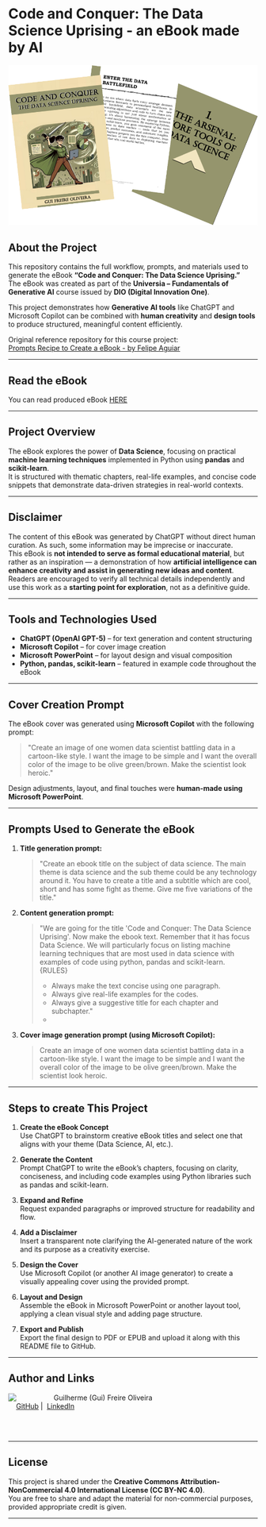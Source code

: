 # **Code and Conquer: The Data Science Uprising - an eBook made by AI**

![Ebook Cover](assets/github_cover.png)

## **About the Project**

This repository contains the full workflow, prompts, and materials used to generate the eBook **“Code and Conquer: The Data Science Uprising.”**  
The eBook was created as part of the **Universia – Fundamentals of Generative AI** course issued by **DIO (Digital Innovation One)**.  

This project demonstrates how **Generative AI tools** like ChatGPT and Microsoft Copilot can be combined with **human creativity** and **design tools** to produce structured, meaningful content efficiently.  

Original reference repository for this course project:  
[Prompts Recipe to Create a eBook - by Felipe Aguiar](https://github.com/felipeAguiarCode/prompts-recipe-to-create-a-ebook/)

---

## **Read the eBook**

You can read produced eBook [HERE](output/ebook-datascience.pdf)

---
## **Project Overview**

The eBook explores the power of **Data Science**, focusing on practical **machine learning techniques** implemented in Python using **pandas** and **scikit-learn**.  
It is structured with thematic chapters, real-life examples, and concise code snippets that demonstrate data-driven strategies in real-world contexts.  

---

## **Disclaimer**

The content of this eBook was generated by ChatGPT without direct human curation. As such, some information may be imprecise or inaccurate.  
This eBook is **not intended to serve as formal educational material**, but rather as an inspiration — a demonstration of how **artificial intelligence can enhance creativity and assist in generating new ideas and content**.  
Readers are encouraged to verify all technical details independently and use this work as a **starting point for exploration**, not as a definitive guide.

---

## **Tools and Technologies Used**

- **ChatGPT (OpenAI GPT-5)** – for text generation and content structuring  
- **Microsoft Copilot** – for cover image creation  
- **Microsoft PowerPoint** – for layout design and visual composition  
- **Python, pandas, scikit-learn** – featured in example code throughout the eBook  

---

## **Cover Creation Prompt**

The eBook cover was generated using **Microsoft Copilot** with the following prompt:  

> "Create an image of one women data scientist battling data in a cartoon-like style. I want the image to be simple and I want the overall color of the image to be olive green/brown. Make the scientist look heroic."

Design adjustments, layout, and final touches were **human-made using Microsoft PowerPoint**.

---

## **Prompts Used to Generate the eBook**

1. **Title generation prompt:**  
   > "Create an ebook title on the subject of data science. The main theme is data science and the sub theme could be any technology around it. You have to create a title and a subtitle which are cool, short and has some fight as theme. Give me five variations of the title."

2. **Content generation prompt:**  
   > "We are going for the title 'Code and Conquer: The Data Science Uprising'. Now make the ebook text. Remember that it has focus Data Science. We will particularly focus on listing machine learning techniques that are most used in data science with examples of code using python, pandas and scikit-learn.  
   > {RULES}  
   > - Always make the text concise using one paragraph.
   > - Always give real-life examples for the codes.
   > - Always give a suggestive title for each chapter and subchapter."
   > - 
3. **Cover image generation prompt (using Microsoft Copilot):**
   > Create an image of one women data scientist battling data in a cartoon-like style. I want the image to be simple and I want the overall color of the image to be olive green/brown. Make the scientist look heroic.
---

## **Steps to create This Project**

1. **Create the eBook Concept**  
   Use ChatGPT to brainstorm creative eBook titles and select one that aligns with your theme (Data Science, AI, etc.).  

2. **Generate the Content**  
   Prompt ChatGPT to write the eBook’s chapters, focusing on clarity, conciseness, and including code examples using Python libraries such as pandas and scikit-learn.  

3. **Expand and Refine**  
   Request expanded paragraphs or improved structure for readability and flow.  

4. **Add a Disclaimer**  
   Insert a transparent note clarifying the AI-generated nature of the work and its purpose as a creativity exercise.  

5. **Design the Cover**  
   Use Microsoft Copilot (or another AI image generator) to create a visually appealing cover using the provided prompt.  

6. **Layout and Design**  
   Assemble the eBook in Microsoft PowerPoint or another layout tool, applying a clean visual style and adding page structure.  

7. **Export and Publish**  
   Export the final design to PDF or EPUB and upload it along with this README file to GitHub.  

---

## **Author and Links**

<p>
    <img 
      align=left 
      margin=10 
      width=80 
      src="https://avatars.githubusercontent.com/u/145709364?v=4"
    />
    <p>&nbsp&nbsp&nbspGuilherme (Gui) Freire Oliveira<br>
    &nbsp&nbsp&nbsp
    <a href="https://github.com/guilhermeefoliveira">
    GitHub</a>&nbsp;|&nbsp;
    <a href="https://www.linkedin.com/in/guilhermeefoliveira/">LinkedIn</a>
    </p>
</p>
<br/><br/>
<p>

---

## **License**

This project is shared under the **Creative Commons Attribution-NonCommercial 4.0 International License (CC BY-NC 4.0)**.  
You are free to share and adapt the material for non-commercial purposes, provided appropriate credit is given.

---
